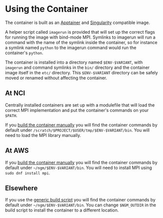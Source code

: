 # Using the Container

The container is built as an [Apptainer](https://apptainer.org/) and
[Singularity](https://docs.sylabs.io/guides/latest/user-guide/) compatible
image.

A helper script called `imagerun` is provided that will set up the correct
flags for running the image with bind-mode MPI. Symlinks to imagerun will run a
command with the name of the symlink inside the container, so for instance a
symlink named `python` to the imagerun command would run the container's
`python`.

The container is installed into a directory named `$ENV-$VARIANT`, with
`imagerun` and command symlinks in the `bin/` directory and the container image
itself in the `etc/` directory. This `$ENV-$VARIANT` directory can be safely
moved or renamed without affecting the container.

## At NCI

Centrally installed containers are set up with a modulefile that will load the
correct MPI implementation and put the container's commands on your `$PATH`.

If you [build the container manually](building.md#at-nci) you will find the
container commands by default under
`/scratch/$PROJECT/$USER/tmp/$ENV-$VARIANT/bin`. You will need to load the MPI
library manually.

## At AWS

If you [build the container manually](building.md#at-aws) you will find the
container commands by default under `~/ngm/$ENV-$VARIANT/bin`. You will need to
install MPI using `sudo dnf install mpi`.

## Elsewhere

If you use the [generic build script](building.md#elsewhere) you will find the
container commands by default under `~/ngm/$ENV-$VARIANT/bin`. You can change
`$NGM_OUTDIR` in the build script to install the container to a different
location.

